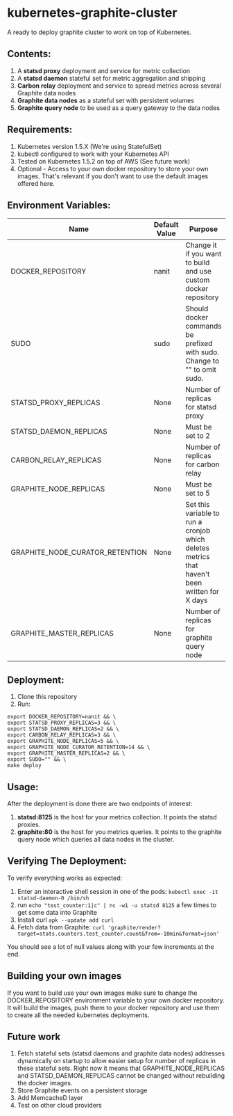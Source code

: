 # kubernetes-graphite-cluster

A ready to deploy graphite cluster to work on top of Kubernetes.

## Contents:
1. A **statsd proxy** deployment and service for metric collection
2. A **statsd daemon** stateful set for metric aggregation and shipping
2. **Carbon relay** deployment and service to spread metrics across several Graphite data nodes
3. **Graphite data nodes** as a stateful set with persistent volumes
4. **Graphite query node** to be used as a query gateway to the data nodes

## Requirements:
1. Kubernetes version 1.5.X (We're using StatefulSet)
2. kubectl configured to work with your Kubernetes API
3. Tested on Kubernetes 1.5.2 on top of AWS (See future work)
4. Optional - Access to your own docker repository to store your own images. That's relevant if you don't want to use the default images offered here.

## Environment Variables:
| Name                            | Default Value | Purpose                                                                                       | Can be changed? |
|---------------------------------|---------------|-----------------------------------------------------------------------------------------------|-----------------|
| DOCKER_REPOSITORY               | nanit         | Change it if you want to build and use custom docker repository                               | Yes             |
| SUDO                            | sudo          | Should docker commands be prefixed with sudo. Change to "" to omit sudo.                      | Yes             |
| STATSD_PROXY_REPLICAS           | None          | Number of replicas for statsd proxy                                                           | Yes             |
| STATSD_DAEMON_REPLICAS          | None          | Must be set to 2                                                                              | No              |
| CARBON_RELAY_REPLICAS           | None          | Number of replicas for carbon relay                                                           | Yes             |
| GRAPHITE_NODE_REPLICAS          | None          | Must be set to 5                                                                              | No              |
| GRAPHITE_NODE_CURATOR_RETENTION | None          | Set this variable to run a cronjob which deletes metrics that haven't been written for X days | Yes             |
| GRAPHITE_MASTER_REPLICAS        | None          | Number of replicas for graphite query node                                                    | Yes             |

## Deployment:
1. Clone this repository
2. Run:
```
export DOCKER_REPOSITORY=nanit && \
export STATSD_PROXY_REPLICAS=3 && \
export STATSD_DAEMON_REPLICAS=2 && \
export CARBON_RELAY_REPLICAS=3 && \
export GRAPHITE_NODE_REPLICAS=5 && \
export GRAPHITE_NODE_CURATOR_RETENTION=14 && \
export GRAPHITE_MASTER_REPLICAS=2 && \
export SUDO="" && \
make deploy
```
## Usage:
After the deployment is done there are two endpoints of interest:

1. **statsd:8125** is the host for your metrics collection. It points the statsd proxies.
2. **graphite:80** is the host for you metrics queries. It points to the graphite query node which queries all data nodes in the cluster.


## Verifying The Deployment:
To verify everything works as expected:

1. Enter an interactive shell session in one of the pods: `kubectl exec -it statsd-daemon-0 /bin/sh`
2. run `echo "test_counter:1|c" | nc -w1 -u statsd 8125` a few times to get some data into Graphite
3. Install curl `apk --update add curl`
4. Fetch data from Graphite: `curl 'graphite/render?target=stats.counters.test_counter.count&from=-10min&format=json'`

You should see a lot of null values along with your few increments at the end.

## Building your own images
If you want to build use your own images make sure to change the DOCKER_REPOSITORY environment variable to your own docker repository.
It will build the images, push them to your docker repository and use them to create all the needed kubernetes deployments.

## Future work
1. Fetch stateful sets (statsd daemons and graphite data nodes) addresses dynamically on startup to allow easier setup for number of replicas in these stateful sets. Right now it means that GRAPHITE_NODE_REPLICAS and STATSD_DAEMON_REPLICAS cannot be changed without rebuilding the docker images.
2. Store Graphite events on a persistent storage
3. Add MemcacheD layer
4. Test on other cloud providers
